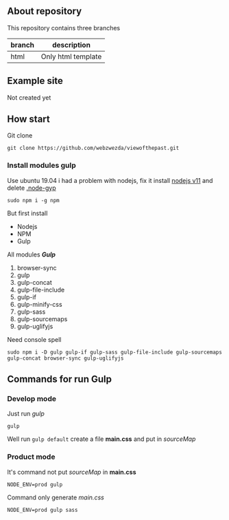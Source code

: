 ## About repository

This repository contains three branches

branch | description 
---|---
html | Only html template

## Example site

Not created yet

## How start

Git clone 

    git clone https://github.com/webzwezda/viewofthepast.git

### Install modules gulp

Use ubuntu 19.04 i had a problem with nodejs, fix it install [nodejs v11](https://github.com/nodesource/distributions) and delete [.node-gyp](https://codeforgeek.com/make-failed-with-exit-code-2/)

    sudo npm i -g npm

But first install 

* Nodejs
* NPM
* Gulp

All modules ***Gulp***

1. browser-sync
1. gulp
1. gulp-concat
1. gulp-file-include
1. gulp-if
1. gulp-minify-css
1. gulp-sass 
1. gulp-sourcemaps 
1. gulp-uglifyjs    

Need console spell

    sudo npm i -D gulp gulp-if gulp-sass gulp-file-include gulp-sourcemaps gulp-concat browser-sync gulp-uglifyjs

## Commands for run Gulp

### Develop mode 

Just run *gulp*

    gulp

Well run `gulp default` create a file **main.css** and put in *sourceMap*

### Product mode

It's command not put *sourceMap* in **main.css** 

    NODE_ENV=prod gulp

Command only generate *main.css*

    NODE_ENV=prod gulp sass

